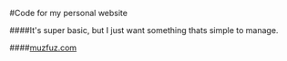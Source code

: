 #Code for my personal website

####It's super basic, but I just want something thats simple to manage.

####[muzfuz.com](http://muzfuz.com)
